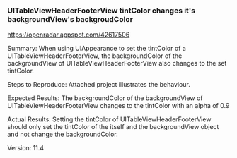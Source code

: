 ### UITableViewHeaderFooterView tintColor changes it's backgroundView's backgroudColor

https://openradar.appspot.com/42617506

Summary:
When using UIAppearance to set the tintColor of a UITableViewHeaderFooterView, the backgroundColor of the backgroundView of UITableViewHeaderFooterView also changes to the set tintColor.

Steps to Reproduce:
Attached project illustrates the behaviour.

Expected Results:
The backgroundColor of the backgroundView of UITableViewHeaderFooterView changes to the tintColor with an alpha of 0.9

Actual Results:
Setting the tintColor of UITableViewHeaderFooterView should only set the tintColor of the itself and the backgroundView object and not change the backgroundColor.

Version:
11.4